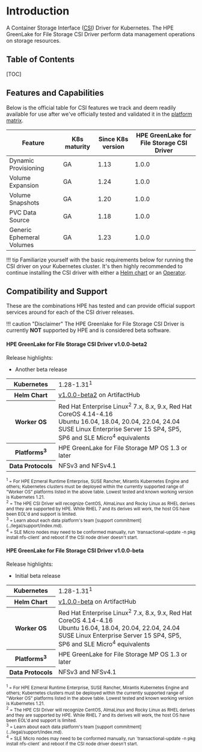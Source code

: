 # Introduction

A Container Storage Interface ([CSI](https://github.com/container-storage-interface/spec)) Driver for Kubernetes. The HPE GreenLake for File Storage CSI Driver perform data management operations on storage resources.

## Table of Contents 

[TOC]

## Features and Capabilities

Below is the official table for CSI features we track and deem readily available for use after we've officially tested and validated it in the [platform matrix](#compatibility_and_support).

| Feature                   | K8s maturity      | Since K8s version | HPE GreenLake for File Storage CSI Driver |
|---------------------------|-------------------|-------------------|-------------------------------------------|
| Dynamic Provisioning      | GA                | 1.13              | 1.0.0                                     |
| Volume Expansion          | GA                | 1.24              | 1.0.0                                     |
| Volume Snapshots          | GA                | 1.20              | 1.0.0                                     |
| PVC Data Source           | GA                | 1.18              | 1.0.0                                     |
| Generic Ephemeral Volumes | GA                | 1.23              | 1.0.0                                     |

!!! tip
    Familiarize yourself with the basic requirements below for running the CSI driver on your Kubernetes cluster. It's then highly recommended to continue installing the CSI driver with either a [Helm chart](deployment.md#helm) or an [Operator](deployment.md#operator).

## Compatibility and Support

These are the combinations HPE has tested and can provide official support services around for each of the CSI driver releases.

!!! caution "Disclaimer"
    The HPE Greenlake for File Storage CSI Driver is currently **NOT** supported by HPE and is considered beta software.

<a name="latest_release"></a>
#### HPE GreenLake for File Storage CSI Driver v1.0.0-beta2

Release highlights:

* Another beta release

<table>
  <tr>
    <th>Kubernetes</th>
    <td>1.28-1.31<sup>1</sup></td>
  </tr>
  <tr>
    <th>Helm Chart</th>
    <td><a href="https://artifacthub.io/packages/helm/hpe-storage/hpe-greenlake-for-file-csi-driver/1.0.0-beta2">v1.0.0-beta2</a> on ArtifactHub</td>
  </tr>
  <!--tr>
    <th>Operators</th>
    <td>
     <a href="https://operatorhub.io/operator/hpe-csi-operator/stable/hpe-csi-operator.v2.5.1">v2.5.1</a> on OperatorHub<br />
     <a href="https://catalog.redhat.com/software/container-stacks/detail/5e9874643f398525a0ceb004">v2.5.1</a> via OpenShift console
    </td>
  </tr-->
  <tr>
    <th>Worker&nbsp;OS</th>
    <td>
      Red Hat Enterprise Linux<sup>2</sup> 7.x, 8.x, 9.x, Red Hat CoreOS 4.14-4.16<br />
      Ubuntu 16.04, 18.04, 20.04, 22.04, 24.04<br />
      SUSE Linux Enterprise Server 15 SP4, SP5, SP6 and SLE Micro<sup>4</sup> equivalents
  </tr>
  <tr>
    <th>Platforms<sup>3</sup></th>
    <td>
      HPE GreenLake for File Storage MP OS 1.3 or later
    </td>
  </tr>
  <tr>
    <th>Data&nbsp;Protocols</th>
    <td>NFSv3 and NFSv4.1</td>
  </tr>
  <!--tr>
   <th>Blogs</th>
   <td>
    <a href="https://community.hpe.com/t5/around-the-storage-block/hpe-csi-driver-for-kubernetes-2-5-0-improved-stateful-workload/ba-p/7220864">HPE CSI Driver for Kubernetes 2.5.0: Improved stateful workload resilience and robustness</a>
   </td>
 </tr-->
</table>

<small>
 <sup>1</sup> = For HPE Ezmeral Runtime Enterprise, SUSE Rancher, Mirantis Kubernetes Engine and others; Kubernetes clusters must be deployed within the currently supported range of "Worker OS" platforms listed in the above table. Lowest tested and known working version is Kubernetes 1.21.<br />
 <sup>2</sup> = The HPE CSI Driver will recognize CentOS, AlmaLinux and Rocky Linux as RHEL derives and they are supported by HPE. While RHEL 7 and its derives will work, the host OS have been EOL'd and support is limited.<br/>
 <sup>3</sup> = Learn about each data platform's team [support commitment](../legal/support/index.md).<br/>
 <sup>4</sup> = SLE Micro nodes may need to be conformed manually, run `transactional-update -n pkg install nfs-client` and reboot if the CSI node driver doesn't start.<br/>
</small>

#### HPE GreenLake for File Storage CSI Driver v1.0.0-beta

Release highlights:

* Initial beta release

<table>
  <tr>
    <th>Kubernetes</th>
    <td>1.28-1.31<sup>1</sup></td>
  </tr>
  <tr>
    <th>Helm Chart</th>
    <td><a href="https://artifacthub.io/packages/helm/hpe-storage/hpe-greenlake-for-file-csi-driver/1.0.0-beta">v1.0.0-beta</a> on ArtifactHub</td>
  </tr>
  <!--tr>
    <th>Operators</th>
    <td>
     <a href="https://operatorhub.io/operator/hpe-csi-operator/stable/hpe-csi-operator.v2.5.1">v2.5.1</a> on OperatorHub<br />
     <a href="https://catalog.redhat.com/software/container-stacks/detail/5e9874643f398525a0ceb004">v2.5.1</a> via OpenShift console
    </td>
  </tr-->
  <tr>
    <th>Worker&nbsp;OS</th>
    <td>
      Red Hat Enterprise Linux<sup>2</sup> 7.x, 8.x, 9.x, Red Hat CoreOS 4.14-4.16<br />
      Ubuntu 16.04, 18.04, 20.04, 22.04, 24.04<br />
      SUSE Linux Enterprise Server 15 SP4, SP5, SP6 and SLE Micro<sup>4</sup> equivalents
  </tr>
  <tr>
    <th>Platforms<sup>3</sup></th>
    <td>
      HPE GreenLake for File Storage MP OS 1.3 or later
    </td>
  </tr>
  <tr>
    <th>Data&nbsp;Protocols</th>
    <td>NFSv3 and NFSv4.1</td>
  </tr>
  <!--tr>
   <th>Blogs</th>
   <td>
    <a href="https://community.hpe.com/t5/around-the-storage-block/hpe-csi-driver-for-kubernetes-2-5-0-improved-stateful-workload/ba-p/7220864">HPE CSI Driver for Kubernetes 2.5.0: Improved stateful workload resilience and robustness</a>
   </td>
 </tr-->
</table>

<small>
 <sup>1</sup> = For HPE Ezmeral Runtime Enterprise, SUSE Rancher, Mirantis Kubernetes Engine and others; Kubernetes clusters must be deployed within the currently supported range of "Worker OS" platforms listed in the above table. Lowest tested and known working version is Kubernetes 1.21.<br />
 <sup>2</sup> = The HPE CSI Driver will recognize CentOS, AlmaLinux and Rocky Linux as RHEL derives and they are supported by HPE. While RHEL 7 and its derives will work, the host OS have been EOL'd and support is limited.<br/>
 <sup>3</sup> = Learn about each data platform's team [support commitment](../legal/support/index.md).<br/>
 <sup>4</sup> = SLE Micro nodes may need to be conformed manually, run `transactional-update -n pkg install nfs-client` and reboot if the CSI node driver doesn't start.<br/>
</small>
<!--

#### Release Archive

HPE currently supports up to three minor releases of the HPE CSI Driver for Kubernetes.

* [Unsupported releases](archive.md)

-->

## Known Limitations

* Always check with the Kubernetes vendor distribution which CSI features are available for use and supported by the vendor.
* Inline Ephemeral Volumes are currently not supported. Use Generic Ephemeral Volumes instead as a workaround.
